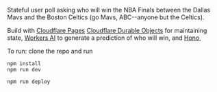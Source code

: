 Stateful user poll asking who will win the NBA Finals between the Dallas Mavs and the Boston Celtics (go Mavs, ABC--anyone but the Celtics).

Build with [Cloudflare Pages](https://pages.cloudflare.com/) [Cloudflare Durable Objects](https://developers.cloudflare.com/durable-objects/) for maintaining state, [Workers AI](https://ai.cloudflare.com/) to generate a prediction of who will win, and [Hono](https://hono.dev/), 

To run: clone the repo and run
```
npm install
npm run dev
```

```
npm run deploy
```
